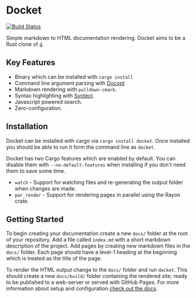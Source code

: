 # Docket

[![Build Status][build_badge_image]][build_info]

Simple markdown to HTML documentation rendering. Docket aims to be a Rust clone of [`d`](https://github.com/sjl/d).

## Key Features

* Binary which can be installed with `cargo install`
* Command line argument parsing with [Docopt](https://docs.rs/docopt/0.8.1/docopt/)
* Markdown rendering with `pulldown-cmark`.
* Syntax highlighting with [Syntect](https://github.com/trishume/syntect/).
* Javascript powered search.
* Zero-configuration.

## Installation

Docket can be installed with cargo via `cargo install docket`. Once installed you should be able to run it form the command line as `docket`.

Docket has two Cargo features which are enabled by default. You can disable them with `--no-default-features` when installing if you don't need them to save some time.

 * `watch` - Support for watching files and re-generating the output folder when changes are made.
 * `par_render` - Support for rendering pages in parallel using the Rayon crate.

## Getting Started

To begin creating your documentation create a new `docs/` folder at the root of your repository. Add a file called `index.md` with a short markdown description of the project. Add pages by creating new markdown files in the `docs/` folder. Each page should have a level-1 heading at the beginning which is treated as the title of the page. 

To render the HTML output change to the `docs/` folder and run `docket`. This should create a new `docs/build/` folder containing the rendered site; ready to be published to a web-server or served with GitHub Pages. For more information about setup and configuration [check out the docs](https://iwillspeak.github.io/docket/).

 [build_badge_image]: https://dev.azure.com/iwillspeak/GitHub/_apis/build/status/iwillspeak.docket?branchName=main
 [build_info]: https://dev.azure.com/iwillspeak/GitHub/_build/latest?definitionId=1&branchName=main
